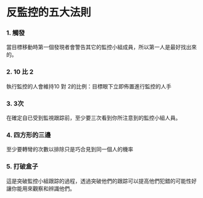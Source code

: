 [Title]: # (反監控五法則)
[Difficulty]: # (行家)
[Order]: # (19)

# 反監控的五大法則

### 1. 觸發

當目標移動時第一個發現者會警告其它的監控小組成員，所以第一人是最好找出來的。

### 2. 10 比 2

執行監控的人會維持10 對 2的比例：目標眼下立即佈置進行監控的人手

### 3. 3次
在確定自已受到監視跟踪前，至少要三次看到你所注意到的監控小組人員。

### 4. 四方形的三邊

至少要轉彎的次數以排除只是巧合見到同一個人的機率

### 5. 打破盒子

這是突破監控小組跟踪的過程，透過突破他們的跟踪可以提高他們犯錯的可能性好讓你能用來觀察和辨識他們。